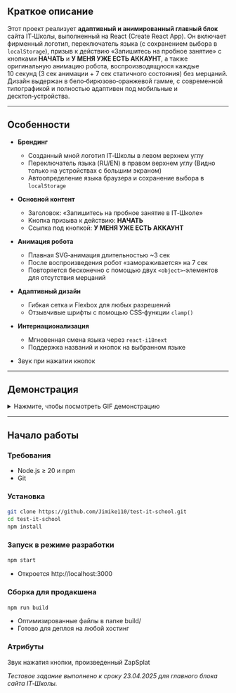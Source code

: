 ## Краткое описание

Этот проект реализует **адаптивный и анимированный главный блок** сайта IT‑Школы, выполненный на React (Create React App). Он включает фирменный логотип, переключатель языка (с сохранением выбора в `localStorage`), призыв к действию «Запишитесь на пробное занятие» с кнопками **НАЧАТЬ** и **У МЕНЯ УЖЕ ЕСТЬ АККАУНТ**, а также оригинальную анимацию робота, воспроизводящуюся каждые 10 секунд (3 сек анимации + 7 сек статичного состояния) без мерцаний. Дизайн выдержан в бело‑бирюзово‑оранжевой гамме, с современной типографикой и полностью адаптивен под мобильные и десктоп‑устройства.

---

## Особенности

- **Брендинг**  
  - Созданный мной логотип IT‑Школы в левом верхнем углу  
  - Переключатель языка (RU/EN) в правом верхнем углу (Видно только на устройствах с большим экраном) 
  - Автоопределение языка браузера и сохранение выбора в `localStorage`  

- **Основной контент**  
  - Заголовок: «Запишитесь на пробное занятие в IT‑Школе»  
  - Кнопка призыва к действию: **НАЧАТЬ**  
  - Ссылка под кнопкой: **У МЕНЯ УЖЕ ЕСТЬ АККАУНТ**  

- **Анимация робота**  
  - Плавная SVG‑анимация длительностью ~3 сек  
  - После воспроизведения робот «замораживается» на 7 сек  
  - Повторяется бесконечно с помощью двух `<object>`‑элементов для отсутствия мерцаний  

- **Адаптивный дизайн**  
  - Гибкая сетка и Flexbox для любых разрешений  
  - Отзывчивые шрифты с помощью CSS‑функции `clamp()`  

- **Интернационализация**  
  - Мгновенная смена языка через `react-i18next`  
  - Поддержка названий и кнопок на выбранном языке  

- Звук при нажатии кнопок

---

## Демонстрация

<details>
  <summary>Нажмите, чтобы посмотреть GIF демонстрацию</summary>

  ![Демонстрация работы главного блока](/public/assets/images/demo.gif)
</details>

---

## Начало работы

### Требования

- Node.js ≥ 20 и npm  
- Git  

### Установка

```bash
git clone https://github.com/Jimike110/test-it-school.git
cd test-it-school
npm install
```

### Запуск в режиме разработки
```bash
npm start
```
- Откроется http://localhost:3000


### Сборка для продакшена
```bash
npm run build
```

- Оптимизированные файлы в папке build/
- Готово для деплоя на любой хостинг


### Атрибуты
Звук нажатия кнопки, произведенный ZapSplat

_Тестовое задание выполнено к сроку 23.04.2025 для главного блока сайта IT‑Школы._